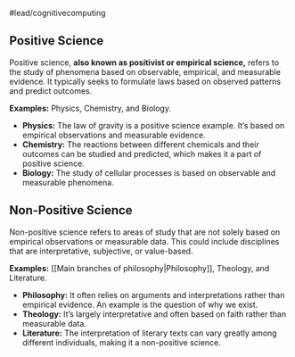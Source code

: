 #lead/cognitivecomputing

## Positive Science

Positive science, **also known as positivist or empirical science,** refers to the study of phenomena based on observable, empirical, and measurable evidence. It typically seeks to formulate laws based on observed patterns and predict outcomes.

**Examples:** Physics, Chemistry, and Biology.

- **Physics:** The law of gravity is a positive science example. It’s based on empirical observations and measurable evidence.
- **Chemistry:** The reactions between different chemicals and their outcomes can be studied and predicted, which makes it a part of positive science.
- **Biology:** The study of cellular processes is based on observable and measurable phenomena.

## Non-Positive Science

Non-positive science refers to areas of study that are not solely based on empirical observations or measurable data. This could include disciplines that are interpretative, subjective, or value-based.

**Examples:** [[Main branches of philosophy|Philosophy]], Theology, and Literature.

- **Philosophy:** It often relies on arguments and interpretations rather than empirical evidence. An example is the question of why we exist.
- **Theology:** It’s largely interpretative and often based on faith rather than measurable data.
- **Literature:** The interpretation of literary texts can vary greatly among different individuals, making it a non-positive science.
